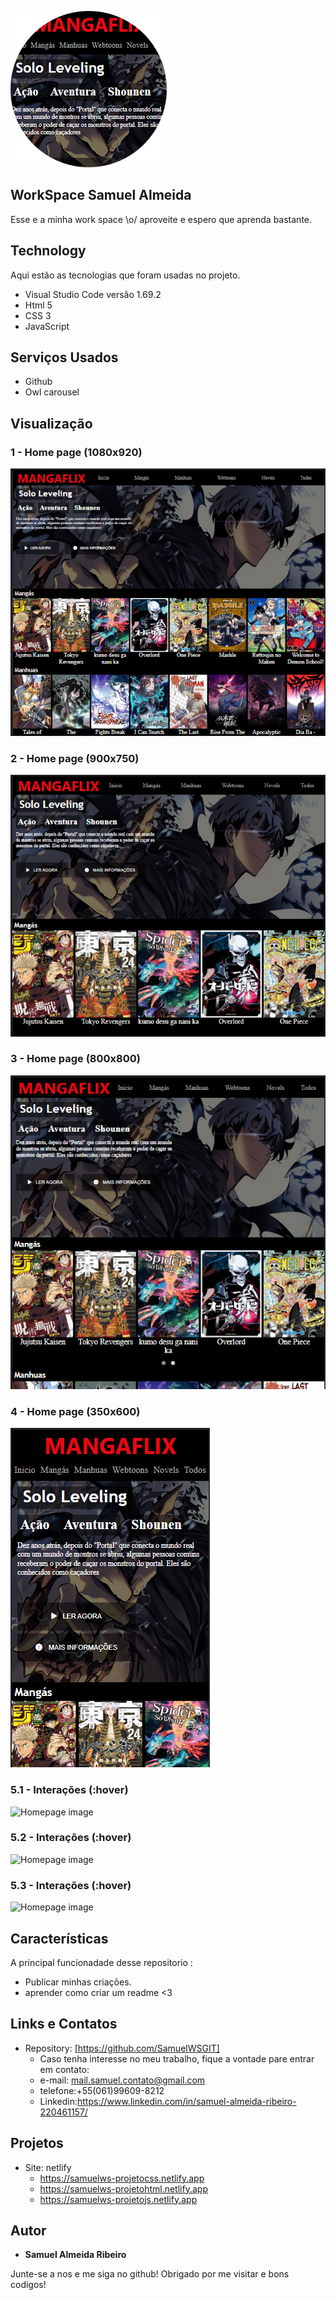 
![Logo do projeto](https://github.com/SamuelWSGIT/MANGAFLIX/blob/main/img/MANGAFLIX/logo.png)


## WorkSpace Samuel Almeida
Esse e a minha work space \o/ aproveite e espero que aprenda bastante.

## Technology 
Aqui estão as tecnologias que foram usadas no projeto.

* Visual Studio Code versão 1.69.2
* Html 5
* CSS 3
* JavaScript

## Serviços Usados

* Github
* Owl carousel

## Visualização

### 1 - Home page (1080x920)

![Homepage image](https://github.com/SamuelWSGIT/MANGAFLIX/blob/main/img/MANGAFLIX/mangaflix_1080x920.png)

### 2 - Home page (900x750)

![Homepage image](https://github.com/SamuelWSGIT/MANGAFLIX/blob/main/img/MANGAFLIX/mangaflix_900x750.png)

### 3 - Home page (800x800)

![Homepage image](https://github.com/SamuelWSGIT/MANGAFLIX/blob/main/img/MANGAFLIX/mangaflix_800x800.png)

### 4 - Home page (350x600)

![Homepage image](https://github.com/SamuelWSGIT/MANGAFLIX/blob/main/img/MANGAFLIX/mangaflix_350x600.png)

### 5.1 - Interações (:hover)

![Homepage image](https://github.com/SamuelWSGIT/MANGAFLIX/blob/main/img/MANGAFLIX/funsão_sobre.png)

### 5.2 - Interações (:hover)


![Homepage image](https://github.com/SamuelWSGIT/MANGAFLIX/blob/main/img/MANGAFLIX/funsão_sobre2.png)

### 5.3 - Interações (:hover)


![Homepage image](https://github.com/SamuelWSGIT/MANGAFLIX/blob/main/img/MANGAFLIX/funsão_sobre4.png)

## Características
A principal funcionadade desse repositorio :
 - Publicar minhas criações.
 - aprender como criar um readme <3


## Links e Contatos
  - Repository: [https://github.com/SamuelWSGIT]
    - Caso tenha interesse no meu trabalho, fique a vontade pare entrar em contato: 
    - e-mail: mail.samuel.contato@gmail.com
    - telefone:+55(061)99609-8212
    - Linkedin:https://www.linkedin.com/in/samuel-almeida-ribeiro-220461157/

## Projetos
  - Site: netlify
    - https://samuelws-projetocss.netlify.app
    - https://samuelws-projetohtml.netlify.app
    - https://samuelws-projetojs.netlify.app


  ## Autor

  * **Samuel Almeida Ribeiro** 

  Junte-se a nos e me siga no github!
  Obrigado por me visitar e bons codigos!
